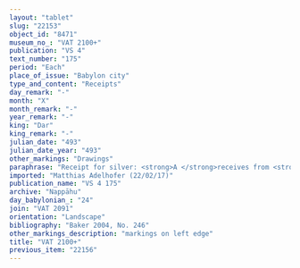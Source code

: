 ```yaml
---
layout: "tablet"
slug: "22153"
object_id: "8471"
museum_no_: "VAT 2100+"
publication: "VS 4"
text_number: "175"
period: "Each"
place_of_issue: "Babylon city"
type_and_content: "Receipts"
day_remark: "-"
month: "X"
month_remark: "-"
year_remark: "-"
king: "Dar"
king_remark: "-"
julian_date: "493"
julian_date_year: "493"
other_markings: "Drawings"
paraphrase: "Receipt for silver: <strong>A </strong>receives from <strong>B</strong> 8 shekels white cut silver from the promissory note (<em>u</em>ˀ<em>iltu</em>) 1/3 mina 4 shekels of silver. Each party has taken a copy. 4 witnesses and the scribe (Nab&ucirc;-[uṣur-napi&scaron;ti/]Nab&ucirc;-zēru-lī&scaron;ir).<br /> &nbsp;<br /> <strong>A</strong>&nbsp;= &Scaron;ellebu/Iddin-Nab&ucirc;//Nappāhu; <strong>B</strong>&nbsp;= Ubāru/Dummuqu//Tunāya<br /> &nbsp;"
imported: "Matthias Adelhofer (22/02/17)"
publication_name: "VS 4 175"
archive: "Nappāhu"
day_babylonian_: "24"
join: "VAT 2091"
orientation: "Landscape"
bibliography: "Baker 2004, No. 246"
other_markings_description: "markings on left edge"
title: "VAT 2100+"
previous_item: "22156"
---
```

